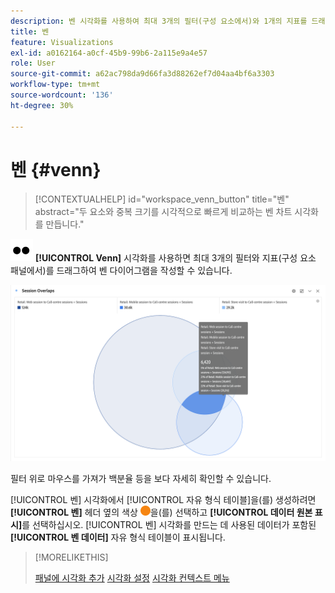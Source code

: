 ```yaml
---
description: 벤 시각화를 사용하여 최대 3개의 필터(구성 요소에서)와 1개의 지표를 드래그하여 벤 다이어그램을 작성할 수 있습니다.
title: 벤
feature: Visualizations
exl-id: a0162164-a0cf-45b9-99b6-2a115e9a4e57
role: User
source-git-commit: a62ac798da9d66fa3d88262ef7d04aa4bf6a3303
workflow-type: tm+mt
source-wordcount: '136'
ht-degree: 30%

---
```


# 벤 {#venn}

<!-- markdownlint-disable MD034 -->

>[!CONTEXTUALHELP]
>id="workspace_venn_button"
>title="벤"
>abstract="두 요소와 중복 크기를 시각적으로 빠르게 비교하는 벤 차트 시각화를 만듭니다."

<!-- markdownlint-enable MD034 -->


![Type](/help/assets/icons/TwoDots.svg) **[!UICONTROL Venn]** 시각화를 사용하면 최대 3개의 필터와 지표(구성 요소 패널에서)를 드래그하여 벤 다이어그램을 작성할 수 있습니다.

![세 개의 필터를 포함하는 벤 시각화.](assets/venn.png)

필터 위로 마우스를 가져가 백분율 등을 보다 자세히 확인할 수 있습니다.

[!UICONTROL 벤] 시각화에서 [!UICONTROL 자유 형식 테이블]을(를) 생성하려면 **[!UICONTROL 벤]** 헤더 옆의 색상 ![StatusOrange](/help/assets/icons/StatusOrange.svg)을(를) 선택하고 **[!UICONTROL 데이터 원본 표시]**&#x200B;를 선택하십시오. [!UICONTROL 벤] 시각화를 만드는 데 사용된 데이터가 포함된 **[!UICONTROL 벤 데이터]** 자유 형식 테이블이 표시됩니다.

<!--
To normalize the Venn diagram (take the size out of it), go select ![Setting](/help/assets/icons/Setting.svg) and select **[!UICONTROL Normalization]**.

![Visualization Settings option for Visualization type: Venn diagram.](assets/normalization.png)

-->

>[!MORELIKETHIS]
>
>[패널에 시각화 추가](/help/analysis-workspace/visualizations/freeform-analysis-visualizations.md#add-visualizations-to-a-panel)
>[시각화 설정](/help/analysis-workspace/visualizations/freeform-analysis-visualizations.md#settings)
>[시각화 컨텍스트 메뉴](/help/analysis-workspace/visualizations/freeform-analysis-visualizations.md#context-menu)
>


